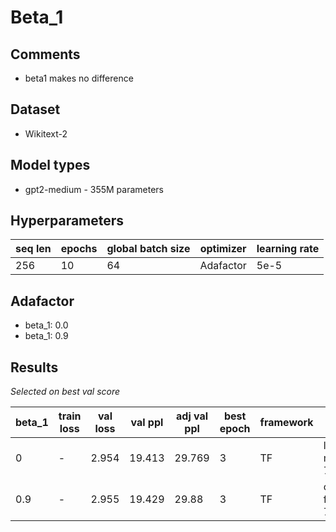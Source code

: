 # Beta_1

## Comments

-   beta1 makes no difference

## Dataset

-   Wikitext-2

## Model types

-   gpt2-medium - 355M parameters

## Hyperparameters

| seq len | epochs | global batch size | optimizer | learning rate |
| ------- | ------ | ----------------- | --------- | ------------- |
| 256     | 10     | 64                | Adafactor | 5e-5          |

## Adafactor

-   beta_1: 0.0
-   beta_1: 0.9

## Results

_Selected on best val score_

| beta_1 | train loss | val loss | val ppl | adj val ppl | best epoch | framework | run                     |
| ------ | ---------- | -------- | ------- | ----------- | ---------- | --------- | ----------------------- |
| 0      | -          | 2.954    | 19.413  | 29.769      | 3          | TF        | laced-mountain-712      |
| 0.9    | -          | 2.955    | 19.429  | 29.88       | 3          | TF        | celestial-firebrand-734 |

